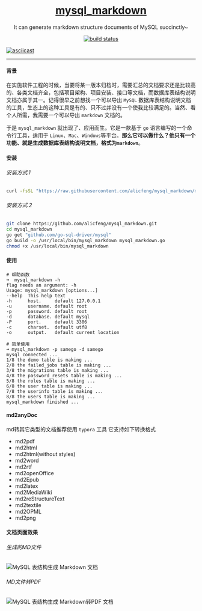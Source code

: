 <h1 align="center">
  <a href="https://github.com/alicfeng/mysql_markdown">
    mysql_markdown
  </a>
</h1>
<p align="center">
  It can generate markdown structure documents of MySQL succinctly~
</p>
<p align="center">
  <a href="https://github.com/alicfeng/mysql_markdown">
    <img src="https://travis-ci.org/alicfeng/mysql_markdown.svg?branch=master" alt="build status">
  </a>
</p>

[![asciicast](https://asciinema.org/a/oxsrMBSPihwpOv4pr6rLFdLGg.svg)](https://asciinema.org/a/oxsrMBSPihwpOv4pr6rLFdLGg)

___


#### 背景

在实施软件工程的时候，当要将某一版本归档时，需要汇总的文档要求还是比较高的、各类文档齐全，包括项目架构、项目安装、接口等文档，而数据库表结构说明文档亦属于其一。记得很早之前想找一个可以导出 `MySQL` 数据库表结构说明文档的工具，生态上的这种工具是有的、只不过并没有一个使我比较满足的。当然、看个人所需，我需要一个可以导出 `markdown` 文档的。

于是 `mysql_markdown` 就出现了、应用而生。它是一款基于 `go` 语言编写的一个命令行工具，适用于 `Linux`、`Mac`、`Windows`等平台。**那么它可以做什么？他只有一个功能、就是生成数据库表结构说明文档，格式为`markdown`**。



#### 安装

###### 安装方式.1
```bash
curl -fsSL "https://raw.githubusercontent.com/alicfeng/mysql_markdown/master/install" | sudo sh
```

###### 安装方式.2
```bash
git clone https://github.com/alicfeng/mysql_markdown.git
cd mysql_markdown
go get "github.com/go-sql-driver/mysql"
go build -o /usr/local/bin/mysql_markdown mysql_markdown.go
chmod +x /usr/local/bin/mysql_markdown
```


#### 使用

```shell
# 帮助函数
➜  mysql_markdown -h
flag needs an argument: -h
Usage: mysql_markdown [options...]
--help  This help text
-h      host.     default 127.0.0.1
-u      username. default root
-p      password. default root
-d      database. default mysql
-P      port.     default 3306
-c      charset.  default utf8
-o      output.   default current location

# 简单使用
➜ mysql_markdown -p samego -d samego
mysql connected ...
1/8 the demo table is making ...
2/8 the failed_jobs table is making ...
3/8 the migrations table is making ...
4/8 the password_resets table is making ...
5/8 the roles table is making ...
6/8 the user table is making ...
7/8 the userinfo table is making ...
8/8 the users table is making ...
mysql_markdown finished ...
```


#### md2anyDoc
md转其它类型的文档推荐使用 `typora` 工具 它支持如下转换格式
- md2pdf
- md2html
- md2html(without styles)
- md2word
- md2rtf
- md2openOffice
- md2Epub
- md2latex
- md2MediaWiki
- md2reStructureText
- md2textile
- md2OPML
- md2png



#### 文档页面效果
###### 生成的MD文件
![MySQL 表结构生成 Markdown 文档](https://upload-images.jianshu.io/upload_images/1678789-8050fa3687e575db.png)


###### MD文件转PDF
![MySQL 表结构生成 Markdown转PDF 文档](https://upload-images.jianshu.io/upload_images/1678789-5b5d3abfc3454352.png)